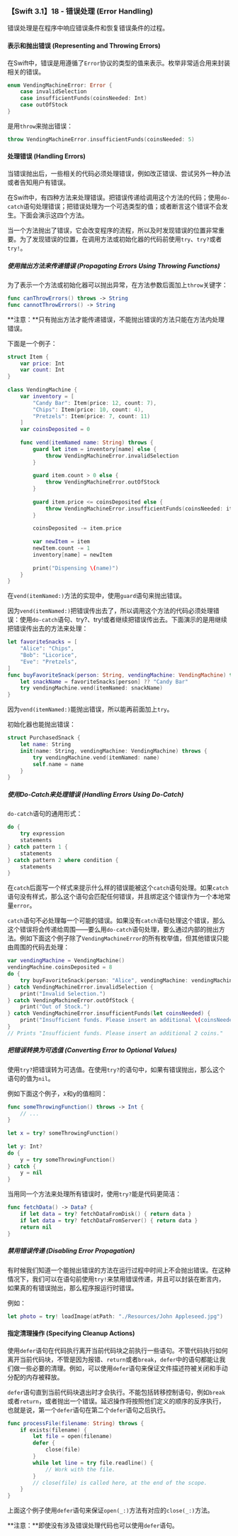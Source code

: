 ### 【Swift 3.1】18 - 错误处理 (Error Handling)

错误处理是在程序中响应错误条件和恢复错误条件的过程。

#### 表示和抛出错误 (Representing and Throwing Errors)

在Swift中，错误是用遵循了`Error`协议的类型的值来表示。枚举非常适合用来封装相关的错误。

```swift
enum VendingMachineError: Error {
    case invalidSelection
    case insufficientFunds(coinsNeeded: Int)
    case outOfStock
}
```

是用`throw`来抛出错误：

```swift
throw VendingMachineError.insufficientFunds(coinsNeeded: 5)
```

#### 处理错误 (Handling Errors)

当错误抛出后，一些相关的代码必须处理错误，例如改正错误、尝试另外一种办法或者告知用户有错误。

在Swift中，有四种方法来处理错误。把错误传递给调用这个方法的代码；使用`do-catch`语句处理错误；把错误处理为一个可选类型的值；或者断言这个错误不会发生。下面会演示这四个方法。

当一个方法抛出了错误，它会改变程序的流程，所以及时发现错误的位置非常重要。为了发现错误的位置，在调用方法或初始化器的代码前使用`try`、`try?`或者`try!`。

##### 使用抛出方法来传递错误 (Propagating Errors Using Throwing Functions)

为了表示一个方法或初始化器可以抛出异常，在方法参数后面加上`throw`关键字：

```swift
func canThrowErrors() throws -> String
func cannotThrowErrors() -> String
```

**注意：**只有抛出方法才能传递错误，不能抛出错误的方法只能在方法内处理错误。

下面是一个例子：

```swift
struct Item {
    var price: Int
    var count: Int
}
 
class VendingMachine {
    var inventory = [
        "Candy Bar": Item(price: 12, count: 7),
        "Chips": Item(price: 10, count: 4),
        "Pretzels": Item(price: 7, count: 11)
    ]
    var coinsDeposited = 0
    
    func vend(itemNamed name: String) throws {
        guard let item = inventory[name] else {
            throw VendingMachineError.invalidSelection
        }
        
        guard item.count > 0 else {
            throw VendingMachineError.outOfStock
        }
        
        guard item.price <= coinsDeposited else {
            throw VendingMachineError.insufficientFunds(coinsNeeded: item.price - coinsDeposited)
        }
        
        coinsDeposited -= item.price
        
        var newItem = item
        newItem.count -= 1
        inventory[name] = newItem
        
        print("Dispensing \(name)")
    }
}
```

在`vend(itemNamed:)`方法的实现中，使用`guard`语句来抛出错误。

因为`vend(itemNamed:)`把错误传出去了，所以调用这个方法的代码必须处理错误：使用`do-catch`语句、try?、try!或者继续把错误传出去。下面演示的是用继续把错误传出去的方法来处理：

```swift
let favoriteSnacks = [
    "Alice": "Chips",
    "Bob": "Licorice",
    "Eve": "Pretzels",
]
func buyFavoriteSnack(person: String, vendingMachine: VendingMachine) throws {
    let snackName = favoriteSnacks[person] ?? "Candy Bar"
    try vendingMachine.vend(itemNamed: snackName)
}
```

因为`vend(itemNamed:)`能抛出错误，所以能再前面加上`try`。

初始化器也能抛出错误：

```swift
struct PurchasedSnack {
    let name: String
    init(name: String, vendingMachine: VendingMachine) throws {
        try vendingMachine.vend(itemNamed: name)
        self.name = name
    }
}
```

##### 使用Do-Catch来处理错误 (Handling Errors Using Do-Catch)

`do-catch`语句的通用形式：

```swift
do {
    try expression
    statements
} catch pattern 1 {
    statements
} catch pattern 2 where condition {
    statements
}
```

在`catch`后面写一个样式来提示什么样的错误能被这个`catch`语句处理。如果`catch`语句没有样式，那么这个语句会匹配任何错误，并且绑定这个错误作为一个本地常量`error`。

`catch`语句不必处理每一个可能的错误。如果没有`catch`语句处理这个错误，那么这个错误将会传递给周围——要么用`do-catch`语句处理，要么通过内部的抛出方法。例如下面这个例子除了`VendingMachineError`的所有枚举值，但其他错误只能由周围的代码去处理：

```swift
var vendingMachine = VendingMachine()
vendingMachine.coinsDeposited = 8
do {
    try buyFavoriteSnack(person: "Alice", vendingMachine: vendingMachine)
} catch VendingMachineError.invalidSelection {
    print("Invalid Selection.")
} catch VendingMachineError.outOfStock {
    print("Out of Stock.")
} catch VendingMachineError.insufficientFunds(let coinsNeeded) {
    print("Insufficient funds. Please insert an additional \(coinsNeeded) coins.")
}
// Prints "Insufficient funds. Please insert an additional 2 coins."
```

##### 把错误转换为可选值 (Converting Error to Optional Values)

使用`try?`把错误转为可选值。在使用`try?`的语句中，如果有错误抛出，那么这个语句的值为`nil`。

例如下面这个例子，x和y的值相同：

```swift
func someThrowingFunction() throws -> Int {
    // ...
}
 
let x = try? someThrowingFunction()
 
let y: Int?
do {
    y = try someThrowingFunction()
} catch {
    y = nil
}
```

当用同一个方法来处理所有错误时，使用`try?`能是代码更简洁：

```swift
func fetchData() -> Data? {
    if let data = try? fetchDataFromDisk() { return data }
    if let data = try? fetchDataFromServer() { return data }
    return nil
}
```

##### 禁用错误传递 (Disabling Error Propagation)

有时候我们知道一个能抛出错误的方法在运行过程中时间上不会抛出错误。在这种情况下，我们可以在语句前使用`try!`来禁用错误传递，并且可以封装在断言内，如果真的有错误抛出，那么程序报运行时错误。

例如：

```swift
let photo = try! loadImage(atPath: "./Resources/John Appleseed.jpg")
```

#### 指定清理操作 (Specifying Cleanup Actions)

使用`defer`语句在代码执行离开当前代码块之前执行一些语句。不管代码执行如何离开当前代码块，不管是因为报错、`return`或者`break`，`defer`中的语句都能让我们做一些必要的清理。例如，可以使用`defer`语句来保证文件描述符被关闭和手动分配的内存被释放。

`defer`语句直到当前代码块退出时才会执行。不能包括转移控制语句，例如`break`或者`return`，或者抛出一个错误。延迟操作将按照他们定义的顺序的反序执行，也就是说，第一个`defer`语句在第二个`defer`语句之后执行。

```swift
func processFile(filename: String) throws {
    if exists(filename) {
        let file = open(filename)
        defer {
            close(file)
        }
        while let line = try file.readline() {
            // Work with the file.
        }
        // close(file) is called here, at the end of the scope.
    }
}
```

上面这个例子使用`defer`语句来保证`open(_:)`方法有对应的`close(_:)`方法。

**注意：**即使没有涉及错误处理代码也可以使用`defer`语句。
